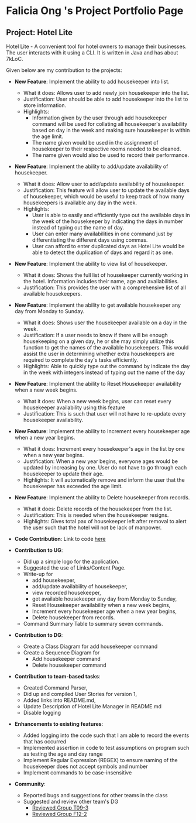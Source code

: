 # Falicia Ong 's Project Portfolio Page

## Project: Hotel Lite 

Hotel Lite - A convenient tool for hotel owners to manage their businesses.
The user interacts with it using a CLI. It is written in Java and has about 7kLoC.

Given below are my contribution to the projects:

* __New Feature__: Implement the ability to add housekeeper into list.
    * What it does: Allows user to add newly join housekeeper into the list.
    * Justification: User should be able to add housekeeper into the list to store information.
    * Highlights: 
      * Information given by the user through add housekeeper command will be used for collating
    all housekeeper's availability based on day in the week and making sure housekeeper is within the age limit.
      * The name given would be used in the assignment of housekeeper to their respective rooms needed to be cleaned. 
      * The name given would also be used to record their performance.


* __New Feature__: Implement the ability to add/update availability of housekeeper.
    * What it does: Allow user to add/update availability of housekeeper.
    * Justification: This feature will allow user to update the available days of housekeeper, which would be useful
      to keep track of how many housekeepers is available any day in the week.
    * Highlights: 
      * User is able to easily and efficiently type out the available days in the week of the housekeeper by
    indicating the days in number instead of typing out the name of day.
      * User can enter many availabilities in one command just by differentiating the different days using commas.
      * User can afford to enter duplicated days as Hotel Lite would be able to detect the duplication of days and
        regard it as one.
      


* __New Feature__: Implement the ability to view list of housekeeper.
    * What it does: Shows the full list of housekeeper currently working in the hotel. Information includes their name,
      age and availabilities.
    * Justification: This provides the user with a comprehensive list of all available housekeepers.


* __New Feature__: Implement the ability to get available housekeeper any day from Monday to Sunday.
    * What it does: Shows user the housekeeper available on a day in the week.
    * Justification: If a user needs to know if there will be enough housekeeping on a given day, he or she may simply
      utilize this function to get the names of the available housekeepers. This would assist the user in determining 
      whether extra housekeepers are required to complete the day's tasks efficiently.
    * Highlights: Able to quickly type out the command by indicate the day in the week with integers instead of typing
      out the name of the day


* __New Feature__: Implement the ability to Reset Housekeeper availability when a new week begins.
    * What it does: When a new week begins, user can reset every housekeeper availability using this feature
    * Justification: This is such that user will not have to re-update every housekeeper availability.


* __New Feature__: Implement the ability to Increment every housekeeper age when a new year begins.
    * What it does: Increment every housekeeper's age in the list by one when a new year begins.
    * Justification: When a new year begins, everyone ages would be updated by increasing by one. User
      do not have to go through each housekeeper to update their age.
    * Highlights: It will automatically remove and inform the user that the housekeeper has exceeded the age limit.


* __New Feature__: Implement the ability to Delete housekeeper from records.
    * What it does: Delete records of the housekeeper from the list.
    * Justification: This is needed when the housekeeper resigns.
    * Highlights: Gives total pax of housekeeper left after removal to alert the user such that
      the hotel will not be lack of manpower. 
    

* __Code Contribution__: Link to code [here](https://nus-cs2113-ay2122s2.github.io/tp-dashboard/?search=faliciaong&breakdown=true)


* __Contribution to UG__:
    * Did up a simple logo for the application.
    * Suggested the use of Links/Content Page.
    * Write-up for
        * add housekeeper,
        * add/update availability of housekeeper,
        * view recorded housekeeper,
        * get available housekeeper any day from Monday to Sunday,
        * Reset Housekeeper availability when a new week begins,
        * Increment every housekeeper age when a new year begins,
        * Delete housekeeper from records.
    * Command Summary Table to summary seven commands.


* __Contribution to DG__:
    * Create a Class Diagram for add housekeeper command
    * Create a Sequence Diagram for
        * Add housekeeper command
        * Delete housekeeper command


* __Contribution to team-based tasks__:
    * Created Command Parser,
    * Did up and compiled User Stories for version 1,
    * Added links into README.md,
    * Update Description of Hotel Lite Manager in README.md
    * Disable logging


* __Enhancements to existing features__:
    * Added logging into the code such that I am able to record the events that has occurred
    * Implemented assertion in code to test assumptions on program such as testing the age and day range
    * Implement Regular Expression (REGEX) to ensure naming of the housekeeper does not accept symbols and number
    * Implement commands to be case-insensitive


* __Community__:
    * Reported bugs and suggestions for other teams in the class 
    * Suggested and review other team's DG
         * [Reviewed Group T09-3](https://github.com/nus-cs2113-AY2122S2/tp/pull/3/files#diff-1a95edf069a4136e9cb71bee758b0dc86996f6051f0d438ec2c424557de7160b)
         * [Reviewed Group F12-2](https://github.com/nus-cs2113-AY2122S2/tp/pull/21/files#diff-1a95edf069a4136e9cb71bee758b0dc86996f6051f0d438ec2c424557de7160b)
    
    
    
